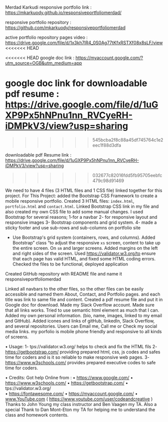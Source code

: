 

Merdad Karkudi responsive portfolio link :  https://mkarkuody.github.io/responsiveportfoliomerdad/


responsive portfolio repository : https://github.com/mkarkuody/responsiveportfoliomerdad


active portfolio repository pages video : https://drive.google.com/file/d/1x3kh7lR4_0S0Ag77tKfxRSTXf08x8sLF/view
<<<<<<< HEAD

<<<<<<< HEAD
google doc link : https://myaccount.google.com/?utm_source=OGB&utm_medium=app


google doc link for downloadable pdf resume : https://drive.google.com/file/d/1uGXP9Px5hNPnu1nn_RVCyeRH-iDMPkV3/view?usp=sharing
=======
>>>>>>> 545bcba2f8c88a45df745764c1e2eec1f88d3dfa


downloadable  pdf Resume link : https://drive.google.com/file/d/1uGXP9Px5hNPnu1nn_RVCyeRH-iDMPkV3/view?usp=sharing

>>>>>>> 032677c82016fdd5fb95705eebfc479c98d91469

We need to have 4 files (3 HTML files and 1 CSS file) linked together for this project. For This Project:
added the Bootstrap CSS Framework to create a mobile responsive portfolio. Created 3 HTML files: `index.html`, `portfolio.html` and `contact.html`. Linked Bootstrap CSS link in my file and also created my own CSS file to add some manual changes. I used Bootstrap for several reasons;
   1-for a navbar
   2- for responsive layout and responsive images
   3- Bootstrap components and grid system.
   4- made a sticky footer and use sub-rows and sub-columns on portfolio site
* Use Bootstrap's grid system (containers, rows, and columns).
Added Bootstrap” class “to adjust the responsive `xs` screen, content to take up the entire screen. On `sm` and larger screens. Added margins on the left and right sides of the screen.
Used https://validator.w3.org/to ensure that each page has valid HTML, and fixed some HTML coding errors.
Checked the files to be functional, deployed application

Created GitHub repository with README file and name it responsiveportfoliomerdad

Linked all navbars to the other files, so the other files can be easily accessible and named them About, Contact, and Portfolio pages. and each title was link to same file and content.
Created a pdf resume file and put it in Google doc for download.
Made my Slack Overflow account.
Made sure that all links works. Tried to use semantic html element as much that I can.
Added my own personal information. (bio, name, images, linked to my email and GitHub).
Added icones and links of gitHub, linkedIn, Slack Overflow, and several repositories.
Users can Email me, Call me or Check my social media links. 
my porfolio is mobile phone friendly and responsive to all kinds of screens. 
 
• Usage: 
1-	tps://validator.w3.org/  helps to check and fix the HTML fils
2-	https://getbootstrap.com/  providing prepared html, css, js codes and safes time for coders and is it so reliable to make responsive web pages.
3-	https://www.w3schools.com/ provides prepared executive codes to safe time for coders.

• Credits:
Got help Online from : 
•	https://www.google.com/
•	https://www.w3schools.com/
•	https://getbootstrap.com/
•	tps://validator.w3.org/  
•   https://fontawesome.com/
•   https://myaccount.google.com/
•	www.YouTube.com  ( https://www.youtube.com/user/codeandcreative )
 Thanks to John Young my class instructor and Ben Vaagen my TA. Also a special Thank to Dan Mont-Eton my TA for helping me to understand the class and homework contents.

